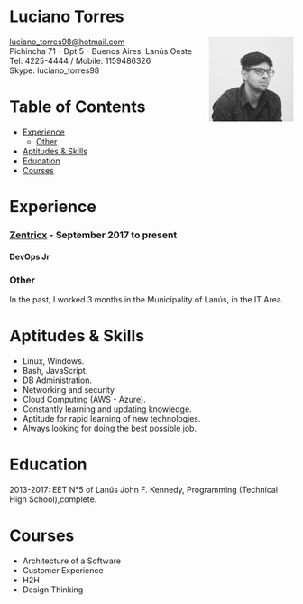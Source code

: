 # Luciano Torres 

<img alt="profile" width="150" height="150px" src="profile.jpeg" align="right"/>

luciano_torres98@hotmail.com\
Pichincha 71 - Dpt 5 - Buenos Aires, Lanús Oeste\
Tel: 4225-4444 / Mobile: 1159486326\
Skype: luciano_torres98

# Table of Contents
- [Experience](#Experience)
   - [Other](#Other)
- [Aptitudes & Skills](#Aptitudes-&-Skills)
- [Education](#Education)
- [Courses](#Courses)

# Experience

### [Zentricx] - September 2017 to present

#### DevOps Jr


### Other
In the past, I worked 3 months in the Municipality of Lanús, in the IT Area.

# Aptitudes & Skills

* Linux, Windows.
* Bash, JavaScript.
* DB Administration.
* Networking and security
* Cloud Computing (AWS - Azure).
* Constantly learning and updating knowledge.
* Aptitude for rapid learning of new technologies.
* Always looking for doing the best possible job.


# Education

2013-2017: EET N°5 of Lanús John F. Kennedy, Programming (Technical High School),complete.


# Courses

* Architecture of a Software
* Customer Experience
* H2H
* Design Thinking

[Linkedin]: https://ar.linkedin.com/in/ltorres/
[Zentricx]: http://www.zentricx.com
